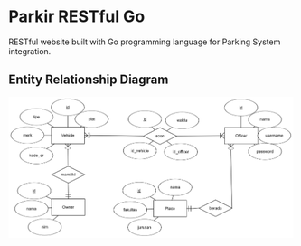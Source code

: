 # Parkir RESTful Go
RESTful website built with Go programming language for Parking System integration.

## Entity Relationship Diagram
![Parkir RESTful Go](./erd-parking-system.png "ERD Parking System")